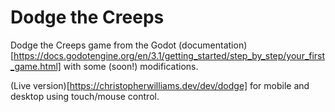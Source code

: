 # Dodge the Creeps
Dodge the Creeps game from the Godot (documentation)[https://docs.godotengine.org/en/3.1/getting_started/step_by_step/your_first_game.html] with some (soon!) modifications.

(Live version)[https://christopherwilliams.dev/dev/dodge] for mobile and desktop using touch/mouse control.
